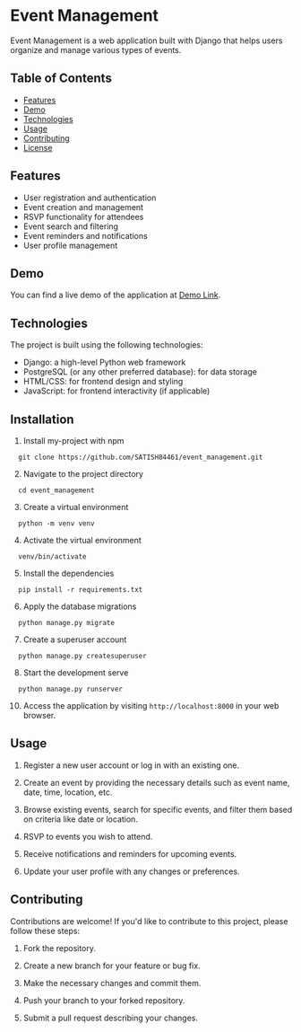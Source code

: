 # Event Management

Event Management is a web application built with Django that helps users organize and manage various types of events.

## Table of Contents

- [Features](#features)
- [Demo](#demo)
- [Technologies](#technologies)
- [Usage](#usage)
- [Contributing](#contributing)
- [License](#license)

## Features

- User registration and authentication
- Event creation and management
- RSVP functionality for attendees
- Event search and filtering
- Event reminders and notifications
- User profile management

## Demo

You can find a live demo of the application at [Demo Link](https://your-demo-link.com).

## Technologies

The project is built using the following technologies:

- Django: a high-level Python web framework
- PostgreSQL (or any other preferred database): for data storage
- HTML/CSS: for frontend design and styling
- JavaScript: for frontend interactivity (if applicable)


## Installation

1. Install my-project with npm
```shell
  git clone https://github.com/SATISH84461/event_management.git
```

2. Navigate to the project directory
```shell
  cd event_management
```
3. Create a virtual environment
```shell
  python -m venv venv
```
4. Activate the virtual environment
```shell
  venv/bin/activate
```
5. Install the dependencies
```shell  
  pip install -r requirements.txt
```
6. Apply the database migrations
```shell
  python manage.py migrate
```
7. Create a superuser account
```shell
  python manage.py createsuperuser
```
8. Start the development serve
```shell
  python manage.py runserver  
```
10. Access the application by visiting `http://localhost:8000` in your web browser.
        

## Usage

1. Register a new user account or log in with an existing one.

2. Create an event by providing the necessary details such as event name, date, time, location, etc.

3. Browse existing events, search for specific events, and filter them based on criteria like date or location.

4. RSVP to events you wish to attend.

5. Receive notifications and reminders for upcoming events.

6. Update your user profile with any changes or preferences.

## Contributing

Contributions are welcome! If you'd like to contribute to this project, please follow these steps:

1. Fork the repository.

2. Create a new branch for your feature or bug fix.

3. Make the necessary changes and commit them.

4. Push your branch to your forked repository.

5. Submit a pull request describing your changes.
